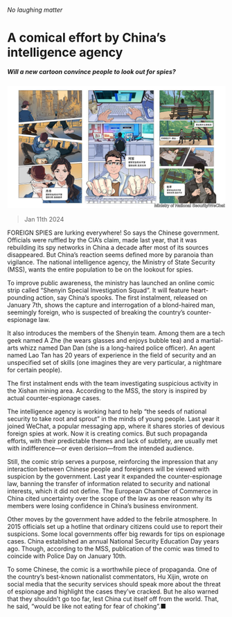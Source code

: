###### No laughing matter

# A comical effort by China’s intelligence agency 

##### Will a new cartoon convince people to look out for spies? 

![image](images/20240113_CNP502.jpg) 

> Jan 11th 2024 

FOREIGN SPIES are lurking everywhere! So says the Chinese government. Officials were ruffled by the CIA’s claim, made last year, that it was rebuilding its spy networks in China a decade after most of its sources disappeared. But China’s reaction seems defined more by paranoia than vigilance. The national intelligence agency, the Ministry of State Security (MSS), wants the entire population to be on the lookout for spies.

To improve public awareness, the ministry has launched an online comic strip called “Shenyin Special Investigation Squad”. It will feature heart-pounding action, say China’s spooks. The first instalment, released on January 7th, shows the capture and interrogation of a blond-haired man, seemingly foreign, who is suspected of breaking the country’s counter-espionage law. 

It also introduces the members of the Shenyin team. Among them are a tech geek named A Zhe (he wears glasses and enjoys bubble tea) and a martial-arts whizz named Dan Dan (she is a long-haired police officer). An agent named Lao Tan has 20 years of experience in the field of security and an unspecified set of skills (one imagines they are very particular, a nightmare for certain people). 

The first instalment ends with the team investigating suspicious activity in the Xishan mining area. According to the MSS, the story is inspired by actual counter-espionage cases.

The intelligence agency is working hard to help “the seeds of national security to take root and sprout” in the minds of young people. Last year it joined WeChat, a popular messaging app, where it shares stories of devious foreign spies at work. Now it is creating comics. But such propaganda efforts, with their predictable themes and lack of subtlety, are usually met with indifference—or even derision—from the intended audience. 

Still, the comic strip serves a purpose, reinforcing the impression that any interaction between Chinese people and foreigners will be viewed with suspicion by the government. Last year it expanded the counter-espionage law, banning the transfer of information related to security and national interests, which it did not define. The European Chamber of Commerce in China cited uncertainty over the scope of the law as one reason why its members were losing confidence in China’s business environment. 

Other moves by the government have added to the febrile atmosphere. In 2015 officials set up a hotline that ordinary citizens could use to report their suspicions. Some local governments offer big rewards for tips on espionage cases. China established an annual National Security Education Day years ago. Though, according to the MSS, publication of the comic was timed to coincide with Police Day on January 10th.

To some Chinese, the comic is a worthwhile piece of propaganda. One of the country’s best-known nationalist commentators, Hu Xijin, wrote on social media that the security services should speak more about the threat of espionage and highlight the cases they’ve cracked. But he also warned that they shouldn’t go too far, lest China cut itself off from the world. That, he said, “would be like not eating for fear of choking”.■


